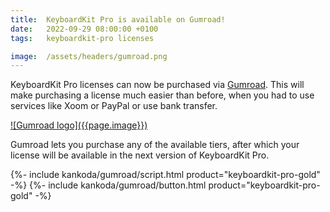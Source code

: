 ```yaml
---
title:  KeyboardKit Pro is available on Gumroad!
date:   2022-09-29 08:00:00 +0100
tags:   keyboardkit-pro licenses

image:  /assets/headers/gumroad.png
---
```


KeyboardKit Pro licenses can now be purchased via [Gumroad]({{site.gumroad_url}}). This will make purchasing a license much easier than before, when you had to use services like Xoom or PayPal or use bank transfer.

<a href="{{site.gumroad_url}}" alt="Gumroad logo" title="KeyboardKit on Gumroad">
![Gumroad logo]({{page.image}})
</a>

Gumroad lets you purchase any of the available tiers, after which your license will be available in the next version of KeyboardKit Pro.

<div class="gumroad-container">
    {%- include kankoda/gumroad/script.html product="keyboardkit-pro-gold" -%}
    {%- include kankoda/gumroad/button.html product="keyboardkit-pro-gold" -%}
</div>